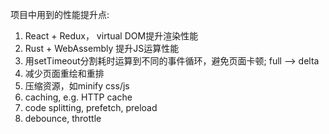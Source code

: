 项目中用到的性能提升点:
1. React + Redux， virtual DOM提升渲染性能
2. Rust + WebAssembly 提升JS运算性能
3. 用setTimeout分割耗时运算到不同的事件循环，避免页面卡顿; full --> delta
4. 减少页面重绘和重排
5. 压缩资源，如minify css/js
6. caching, e.g. HTTP cache
7. code splitting, prefetch, preload
8. debounce, throttle